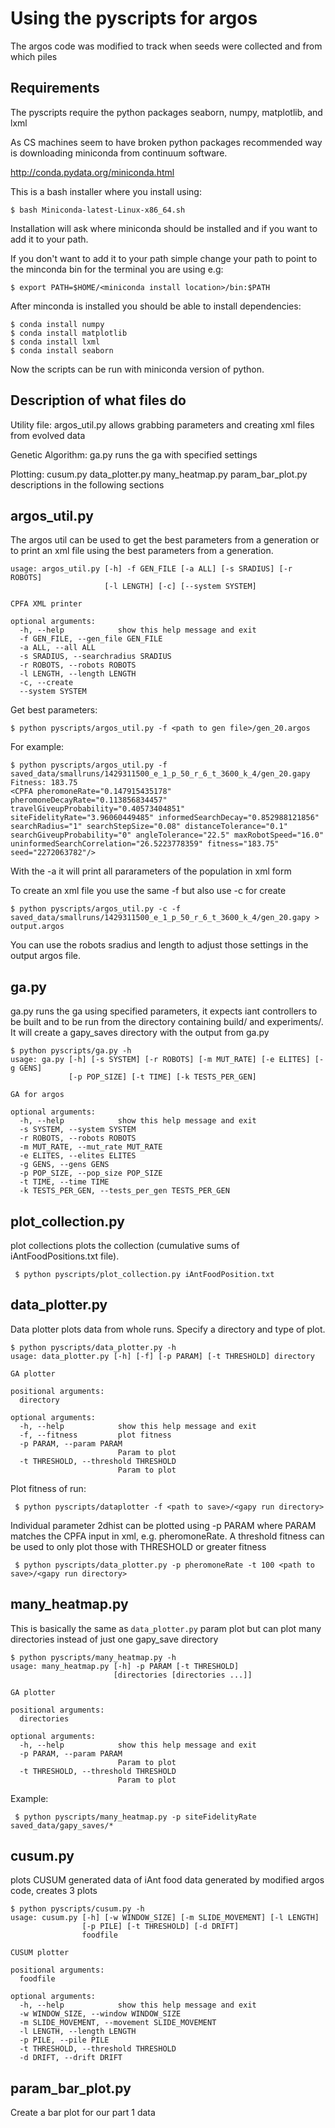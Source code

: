 Using the pyscripts for argos
=============================

The argos code was modified to track when seeds were collected and from which
piles

Requirements
------------

The pyscripts require the python packages seaborn, numpy, matplotlib, and lxml

As CS machines seem to have broken python packages recommended way is
downloading miniconda from continuum software.

http://conda.pydata.org/miniconda.html

This is a bash installer where you install using:

    $ bash Miniconda-latest-Linux-x86_64.sh

Installation will ask where miniconda should be installed and if you want
to add it to your path.

If you don't want to add it to your path simple change your path to point
to the minconda bin for the terminal you are using e.g:

    $ export PATH=$HOME/<miniconda install location>/bin:$PATH

After minconda is installed you should be able to install dependencies:

    $ conda install numpy
    $ conda install matplotlib
    $ conda install lxml
    $ conda install seaborn

Now the scripts can be run with miniconda version of python.

Description of what files do
----------------------------

Utility file: argos_util.py allows grabbing parameters and creating
xml files from evolved data

Genetic Algorithm: ga.py runs the ga with specified settings

Plotting: cusum.py data_plotter.py many_heatmap.py param_bar_plot.py
descriptions in the following sections

argos_util.py
-------------

The argos util can be used to get the best parameters from a generation
or to print an xml file using the best parameters from a generation.

    usage: argos_util.py [-h] -f GEN_FILE [-a ALL] [-s SRADIUS] [-r ROBOTS]
                         [-l LENGTH] [-c] [--system SYSTEM]
    
    CPFA XML printer
    
    optional arguments:
      -h, --help            show this help message and exit
      -f GEN_FILE, --gen_file GEN_FILE
      -a ALL, --all ALL
      -s SRADIUS, --searchradius SRADIUS
      -r ROBOTS, --robots ROBOTS
      -l LENGTH, --length LENGTH
      -c, --create
      --system SYSTEM

Get best parameters:

    $ python pyscripts/argos_util.py -f <path to gen file>/gen_20.argos

For example:

    $ python pyscripts/argos_util.py -f saved_data/smallruns/1429311500_e_1_p_50_r_6_t_3600_k_4/gen_20.gapy
    Fitness: 183.75
    <CPFA pheromoneRate="0.147915435178" pheromoneDecayRate="0.113856834457" travelGiveupProbability="0.40573404851" siteFidelityRate="3.96060449485" informedSearchDecay="0.852988121856" searchRadius="1" searchStepSize="0.08" distanceTolerance="0.1" searchGiveupProbability="0" angleTolerance="22.5" maxRobotSpeed="16.0" uninformedSearchCorrelation="26.5223778359" fitness="183.75" seed="2272063782"/>

With the -a it will print all pararameters of the population in xml form

To create an xml file you use the same -f but also use -c for create

    $ python pyscripts/argos_util.py -c -f saved_data/smallruns/1429311500_e_1_p_50_r_6_t_3600_k_4/gen_20.gapy > output.argos

You can use the robots sradius and length to adjust those settings in the output argos file.

ga.py
-----

ga.py runs the ga using specified parameters, it expects iant controllers to be built and to be run from the directory containing build/ and experiments/. It will create a gapy_saves directory with the output from ga.py

    $ python pyscripts/ga.py -h
    usage: ga.py [-h] [-s SYSTEM] [-r ROBOTS] [-m MUT_RATE] [-e ELITES] [-g GENS]
                 [-p POP_SIZE] [-t TIME] [-k TESTS_PER_GEN]
    
    GA for argos
    
    optional arguments:
      -h, --help            show this help message and exit
      -s SYSTEM, --system SYSTEM
      -r ROBOTS, --robots ROBOTS
      -m MUT_RATE, --mut_rate MUT_RATE
      -e ELITES, --elites ELITES
      -g GENS, --gens GENS
      -p POP_SIZE, --pop_size POP_SIZE
      -t TIME, --time TIME
      -k TESTS_PER_GEN, --tests_per_gen TESTS_PER_GEN

plot_collection.py
------------------

plot collections plots the collection (cumulative sums of iAntFoodPositions.txt file).

     $ python pyscripts/plot_collection.py iAntFoodPosition.txt

data_plotter.py
---------------

Data plotter plots data from whole runs. Specify a directory and type of plot.

    $ python pyscripts/data_plotter.py -h
    usage: data_plotter.py [-h] [-f] [-p PARAM] [-t THRESHOLD] directory
    
    GA plotter
    
    positional arguments:
      directory
    
    optional arguments:
      -h, --help            show this help message and exit
      -f, --fitness         plot fitness
      -p PARAM, --param PARAM
                            Param to plot
      -t THRESHOLD, --threshold THRESHOLD
                            Param to plot

Plot fitness of run:

     $ python pyscripts/dataplotter -f <path to save>/<gapy run directory>

Individual parameter 2dhist can be plotted using -p PARAM where PARAM matches the CPFA input in xml, e.g. pheromoneRate. A threshold fitness can be used to only plot those with THRESHOLD or greater fitness

     $ python pyscripts/data_plotter.py -p pheromoneRate -t 100 <path to save>/<gapy run directory>

many_heatmap.py
---------------

This is basically the same as `data_plotter.py` param plot but can plot many directories instead of just one gapy_save directory

    $ python pyscripts/many_heatmap.py -h
    usage: many_heatmap.py [-h] -p PARAM [-t THRESHOLD]
                           [directories [directories ...]]
    
    GA plotter
    
    positional arguments:
      directories
    
    optional arguments:
      -h, --help            show this help message and exit
      -p PARAM, --param PARAM
                            Param to plot
      -t THRESHOLD, --threshold THRESHOLD
                            Param to plot

Example:

     $ python pyscripts/many_heatmap.py -p siteFidelityRate saved_data/gapy_saves/*



cusum.py
--------

plots CUSUM generated data of iAnt food data generated by modified argos code, creates 3 plots

    $ python pyscripts/cusum.py -h
    usage: cusum.py [-h] [-w WINDOW_SIZE] [-m SLIDE_MOVEMENT] [-l LENGTH]
                    [-p PILE] [-t THRESHOLD] [-d DRIFT]
                    foodfile
    
    CUSUM plotter
    
    positional arguments:
      foodfile
    
    optional arguments:
      -h, --help            show this help message and exit
      -w WINDOW_SIZE, --window WINDOW_SIZE
      -m SLIDE_MOVEMENT, --movement SLIDE_MOVEMENT
      -l LENGTH, --length LENGTH
      -p PILE, --pile PILE
      -t THRESHOLD, --threshold THRESHOLD
      -d DRIFT, --drift DRIFT

param_bar_plot.py
-----------------

Create a bar plot for our part 1 data